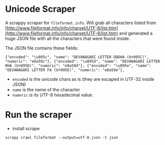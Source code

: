 # Unicode Scraper

A scrappy scraper for `fileformat.info`. Will grab all characters listed from [http://www.fileformat.info/info/charset/UTF-8/list.htm](http://www.fileformat.info/info/charset/UTF-8/list.htm) and generated a huge JSON file with all the characters that were found inside.

The JSON file contains these fields:

`
{"encoded": "\u095c", "name": "DEVANAGARI LETTER DDDHA (U+095C)", "numeric": "e0a59c"},
{"encoded": "\u095d", "name": "DEVANAGARI LETTER RHA (U+095D)", "numeric": "e0a59d"},
{"encoded": "\u095e", "name": "DEVANAGARI LETTER FA (U+095E)", "numeric": "e0a59e"},
`

- `encoded` is the unicode chars as is (they are escaped in UTF-32 inside JSON)
 - `name` is the name of the character
 - `numeric` is its UTF-8 hexadecimal value.

# Run the scraper

- install scrape


`scrapy crawl fileformat --output=utf-8.json -t json`